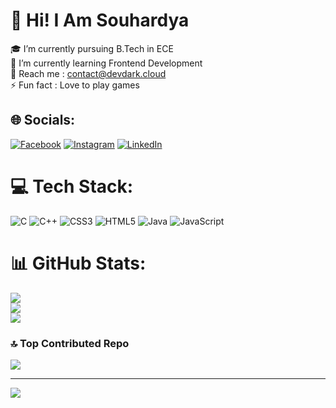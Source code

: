  # 💫 Hi! I Am Souhardya 
🎓 I’m currently pursuing B.Tech in ECE<br>🌱 I’m currently learning Frontend Development<br>💬 Reach me : contact@devdark.cloud<br>⚡ Fun fact : Love to play games


## 🌐 Socials:
[![Facebook](https://img.shields.io/badge/Facebook-%231877F2.svg?logo=Facebook&logoColor=white)](https://facebook.com/https://www.facebook.com/profile.php?id=100088267092982) [![Instagram](https://img.shields.io/badge/Instagram-%23E4405F.svg?logo=Instagram&logoColor=white)](https://instagram.com/https://www.instagram.com/dark_warrior20222/) [![LinkedIn](https://img.shields.io/badge/LinkedIn-%230077B5.svg?logo=linkedin&logoColor=white)](https://linkedin.com/in/https://www.linkedin.com/in/souhardya-deb-921578254/) 

# 💻 Tech Stack:
![C](https://img.shields.io/badge/c-%2300599C.svg?style=for-the-badge&logo=c&logoColor=white) ![C++](https://img.shields.io/badge/c++-%2300599C.svg?style=for-the-badge&logo=c%2B%2B&logoColor=white) ![CSS3](https://img.shields.io/badge/css3-%231572B6.svg?style=for-the-badge&logo=css3&logoColor=white) ![HTML5](https://img.shields.io/badge/html5-%23E34F26.svg?style=for-the-badge&logo=html5&logoColor=white) ![Java](https://img.shields.io/badge/java-%23ED8B00.svg?style=for-the-badge&logo=java&logoColor=white) ![JavaScript](https://img.shields.io/badge/javascript-%23323330.svg?style=for-the-badge&logo=javascript&logoColor=%23F7DF1E)
# 📊 GitHub Stats:
![](https://github-readme-stats.vercel.app/api?username=wasimreja&count_private=true&show_icons=true&theme=tokyonight)<br/>
![](https://github-readme-streak-stats.herokuapp.com/?user=DarkWarrior2003&theme=vue-dark&hide_border=true)<br/>
![](https://github-readme-stats.vercel.app/api/top-langs/?username=DarkWarrior2003&theme=vue-dark&hide_border=true&include_all_commits=false&count_private=false&layout=compact)

### 🔝 Top Contributed Repo
![](https://github-contributor-stats.vercel.app/api?username=DarkWarrior2003&limit=5&theme=onedark&combine_all_yearly_contributions=true)

---
[![](https://visitcount.itsvg.in/api?id=DarkWarrior2003&icon=0&color=0)](https://visitcount.itsvg.in)

<!-- Proudly created with GPRM ( https://gprm.itsvg.in ) -->
